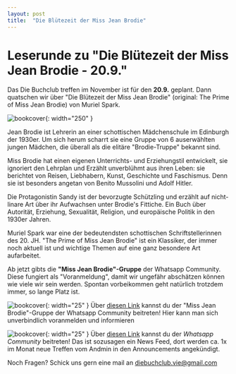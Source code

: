 ```yaml
---
layout: post
title:  "Die Blütezeit der Miss Jean Brodie"
---
```


# Leserunde zu "Die Blütezeit der Miss Jean Brodie - 20.9."

Das Die Buchclub treffen im November ist für den <b>20.9.</b> geplant. Dann quatschen wir über "Die Blütezeit der Miss Jean Brodie" (original: The Prime of Miss Jean Brodie) von Muriel Spark.

![bookcover](/assets/die-bluetezeit-der-miss-jean-brodie-9783257070088.jpg){: width="250" }

Jean Brodie ist Lehrerin an einer schottischen Mädchenschule im Edinburgh der 1930er. Um sich herum scharrt sie eine Gruppe von 6 auserwählten jungen Mädchen, die überall als die elitäre "Brodie-Truppe" bekannt sind.

Miss Brodie hat einen eigenen Unterrichts- und Erziehungstil entwickelt, sie ignoriert den Lehrplan und Erzählt unverblühmt aus ihren Leben: sie berichtet von Reisen, Liebhabern, Kunst, Geschichte und Faschismus. Denn sie ist besonders angetan von Benito Mussolini und Adolf Hitler.

Die Protagonistin Sandy ist der bevorzugte Schützling und erzählt auf nicht-linare Art über ihr Aufwachsen unter Brodie's Fittiche.
Ein Buch über Autorität, Erziehung, Sexualität, Religion, und europäische Politik in den 1930er Jahren.


Muriel Spark war eine der bedeutendsten schottischen Schriftstellerinnen des 20. JH. "The Prime of Miss Jean Brodie" ist ein Klassiker, der immer noch aktuell ist und wichtige Themen auf eine ganz besondere Art aufarbeitet.



Ab jetzt gibts die <b>"Miss Jean Brodie"-Gruppe</b> der Whatsapp Community.
Diese fungiert als "Voranmeldung", damit wir ungefähr abschätzen können wie viele wir sein werden. Spontan vorbeikommen geht natürlich trotzdem immer, so lange Platz ist.


![bookcover](/assets/WhatsApp_icon.png){: width="25" } Über [diesen Link](https://chat.whatsapp.com/DgYaEYqYwerDgpR4Uk0enG)
 kannst du der "Miss Jean Brodie"-Gruppe der Whatsapp Community beitreten! Hier kann man sich unverbindlich voranmelden und informieren


![bookcover](/assets/pink-book.png){: width="25" }  Über [diesen Link](https://chat.whatsapp.com/GpDiea8Qhq4HlbLNVWah69)
 kannst du der *Whatsapp Community* beitreten! Das ist sozusagen ein News Feed, dort werden ca. 1x im Monat neue Treffen vom Andmin in den Announcements angekündigt.

Noch Fragen? Schick uns gern eine mail an diebuchclub.vie@gmail.com